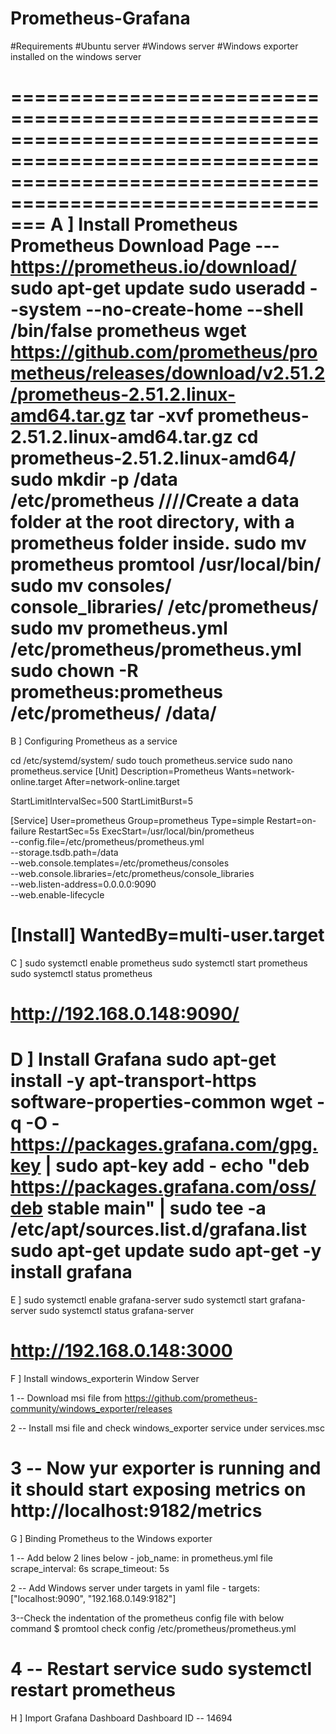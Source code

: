 # Prometheus-Grafana

#Requirements
#Ubuntu server
#Windows server
#Windows exporter installed on the windows server

===============================================================================================================================================================
A ] Install Prometheus
Prometheus Download Page --- https://prometheus.io/download/
sudo apt-get update
sudo useradd --system --no-create-home --shell /bin/false prometheus
wget https://github.com/prometheus/prometheus/releases/download/v2.51.2/prometheus-2.51.2.linux-amd64.tar.gz
tar -xvf prometheus-2.51.2.linux-amd64.tar.gz
cd prometheus-2.51.2.linux-amd64/
sudo mkdir -p /data /etc/prometheus            ////Create a data folder at the root directory, with a prometheus folder inside.
sudo mv prometheus promtool /usr/local/bin/
sudo mv consoles/ console_libraries/ /etc/prometheus/
sudo mv prometheus.yml /etc/prometheus/prometheus.yml
sudo chown -R prometheus:prometheus /etc/prometheus/ /data/
===============================================================================================================================================================
B ]  Configuring Prometheus as a service

cd /etc/systemd/system/
sudo touch prometheus.service
sudo nano prometheus.service
[Unit]
Description=Prometheus
Wants=network-online.target
After=network-online.target

StartLimitIntervalSec=500
StartLimitBurst=5

[Service]
User=prometheus
Group=prometheus
Type=simple
Restart=on-failure
RestartSec=5s
ExecStart=/usr/local/bin/prometheus \
  --config.file=/etc/prometheus/prometheus.yml \
  --storage.tsdb.path=/data \
  --web.console.templates=/etc/prometheus/consoles \
  --web.console.libraries=/etc/prometheus/console_libraries \
  --web.listen-address=0.0.0.0:9090 \
  --web.enable-lifecycle

[Install]
WantedBy=multi-user.target
===============================================================================================================================================================
C ] 
sudo systemctl enable prometheus
sudo systemctl start prometheus
sudo systemctl status prometheus

http://192.168.0.148:9090/
===============================================================================================================================================================
D ] Install Grafana
sudo apt-get install -y apt-transport-https software-properties-common
wget -q -O - https://packages.grafana.com/gpg.key | sudo apt-key add -
echo "deb https://packages.grafana.com/oss/deb stable main" | sudo tee -a /etc/apt/sources.list.d/grafana.list
sudo apt-get update
sudo apt-get -y install grafana
===============================================================================================================================================================
E ]
sudo systemctl enable grafana-server
sudo systemctl start grafana-server
sudo systemctl status grafana-server

http://192.168.0.148:3000
===============================================================================================================================================================
F ] Install windows_exporterin Window Server

1 -- Download msi file from https://github.com/prometheus-community/windows_exporter/releases

2 -- Install msi file and check windows_exporter service under services.msc

3 -- Now yur exporter is running and it should start exposing metrics on http://localhost:9182/metrics
===============================================================================================================================================================
G ] Binding Prometheus to the Windows exporter

1 -- Add below 2 lines below - job_name: in prometheus.yml file
     scrape_interval: 6s
     scrape_timeout: 5s

2 -- Add Windows server under targets in yaml file
     - targets: ["localhost:9090", "192.168.0.149:9182"]

3--Check the indentation of the prometheus config file with below command
$ promtool check config /etc/prometheus/prometheus.yml

4 -- Restart service
     sudo systemctl restart prometheus
===============================================================================================================================================================
H ] Import Grafana Dashboard
Dashboard ID -- 14694



